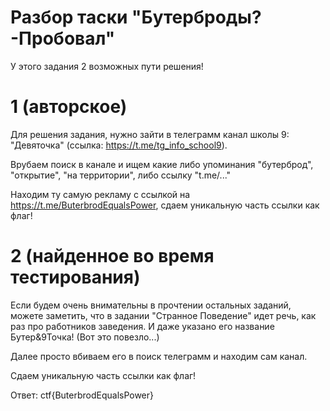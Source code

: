 # Разбор таски "Бутерброды? -Пробовал"

У этого задания 2 возможных пути решения!

# 1 (авторское)

Для решения задания, нужно зайти в телеграмм канал школы 9: "Девяточка" (ссылка: https://t.me/tg_info_school9).

Врубаем поиск в канале и ищем какие либо упоминания "бутерброд", "открытие", "на территории", либо ссылку "t.me/..."

Находим ту самую рекламу с ссылкой на https://t.me/ButerbrodEqualsPower, сдаем уникальную часть ссылки как флаг!

# 2 (найденное во время тестирования)

Если будем очень внимательны в прочтении остальных заданий, можете заметить, что в задании "Странное Поведение" идет речь, как раз про работников заведения. И даже указано его название Бутер&9Точка! (Вот это повезло...) 

Далее просто вбиваем его в поиск телеграмм и находим сам канал.

Сдаем уникальную часть ссылки как флаг!

Ответ: ctf{ButerbrodEqualsPower}
